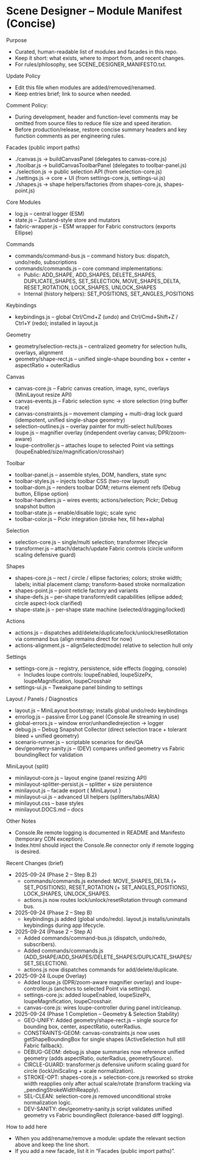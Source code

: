 # Scene Designer – Module Manifest (Concise)

Purpose
- Curated, human-readable list of modules and facades in this repo.
- Keep it short: what exists, where to import from, and recent changes.
- For rules/philosophy, see SCENE_DESIGNER_MANIFESTO.txt.

Update Policy
- Edit this file when modules are added/removed/renamed.
- Keep entries brief; link to source when needed.

Comment Policy:
- During development, header and function-level comments may be omitted from source files to reduce file size and speed iteration.
- Before production/release, restore concise summary headers and key function comments as per engineering rules.

Facades (public import paths)
- ./canvas.js → buildCanvasPanel (delegates to canvas-core.js)
- ./toolbar.js → buildCanvasToolbarPanel (delegates to toolbar-panel.js)
- ./selection.js → public selection API (from selection-core.js)
- ./settings.js → core + UI (from settings-core.js, settings-ui.js)
- ./shapes.js → shape helpers/factories (from shapes-core.js, shapes-point.js)

Core Modules
- log.js                      – central logger (ESM)
- state.js                    – Zustand-style store and mutators
- fabric-wrapper.js           – ESM wrapper for Fabric constructors (exports Ellipse)

Commands
- commands/command-bus.js     – command history bus: dispatch, undo/redo, subscriptions
- commands/commands.js        – core command implementations:
  - Public: ADD_SHAPE, ADD_SHAPES, DELETE_SHAPES, DUPLICATE_SHAPES, SET_SELECTION, MOVE_SHAPES_DELTA, RESET_ROTATION, LOCK_SHAPES, UNLOCK_SHAPES
  - Internal (history helpers): SET_POSITIONS, SET_ANGLES_POSITIONS

Keybindings
- keybindings.js              – global Ctrl/Cmd+Z (undo) and Ctrl/Cmd+Shift+Z / Ctrl+Y (redo); installed in layout.js

Geometry
- geometry/selection-rects.js – centralized geometry for selection hulls, overlays, alignment
- geometry/shape-rect.js      – unified single-shape bounding box + center + aspectRatio + outerRadius

Canvas
- canvas-core.js              – Fabric canvas creation, image, sync, overlays (MiniLayout resize API)
- canvas-events.js            – Fabric selection sync → store selection (ring buffer trace)
- canvas-constraints.js       – movement clamping + multi-drag lock guard (idempotent, unified single-shape geometry)
- selection-outlines.js       – overlay painter for multi-select hull/boxes
- loupe.js                    – magnifier overlay (independent overlay canvas; DPR/zoom-aware)
- loupe-controller.js         – attaches loupe to selected Point via settings (loupeEnabled/size/magnification/crosshair)

Toolbar
- toolbar-panel.js            – assemble styles, DOM, handlers, state sync
- toolbar-styles.js           – injects toolbar CSS (two-row layout)
- toolbar-dom.js              – renders toolbar DOM; returns element refs (Debug button, Ellipse option)
- toolbar-handlers.js         – wires events; actions/selection; Pickr; Debug snapshot button
- toolbar-state.js            – enable/disable logic; scale sync
- toolbar-color.js            – Pickr integration (stroke hex, fill hex+alpha)

Selection
- selection-core.js           – single/multi selection; transformer lifecycle
- transformer.js              – attach/detach/update Fabric controls (circle uniform scaling defensive guard)

Shapes
- shapes-core.js              – rect / circle / ellipse factories; colors; stroke width; labels; initial placement clamp; transform-based stroke normalization
- shapes-point.js             – point reticle factory and variants
- shape-defs.js               – per-shape transform/edit capabilities (ellipse added; circle aspect-lock clarified)
- shape-state.js              – per-shape state machine (selected/dragging/locked)

Actions
- actions.js                  – dispatches add/delete/duplicate/lock/unlock/resetRotation via command bus (align remains direct for now)
- actions-alignment.js        – alignSelected(mode) relative to selection hull only

Settings
- settings-core.js            – registry, persistence, side effects (logging, console)
  - Includes loupe controls: loupeEnabled, loupeSizePx, loupeMagnification, loupeCrosshair
- settings-ui.js              – Tweakpane panel binding to settings

Layout / Panels / Diagnostics
- layout.js                   – MiniLayout bootstrap; installs global undo/redo keybindings
- errorlog.js                 – passive Error Log panel (Console.Re streaming in use)
- global-errors.js            – window error/unhandledrejection → logger
- debug.js                    – Debug Snapshot Collector (direct selection trace + tolerant bleed + unified geometry)
- scenario-runner.js          – scriptable scenarios for dev/QA
- dev/geometry-sanity.js      – (DEV) compares unified geometry vs Fabric boundingRect for validation

MiniLayout (split)
- minilayout-core.js          – layout engine (panel resizing API)
- minilayout-splitter-persist.js – splitter + size persistence
- minilayout.js               – facade export { MiniLayout }
- minilayout-ui.js            – advanced UI helpers (splitters/tabs/ARIA)
- minilayout.css              – base styles
- minilayout.DOCS.md          – docs

Other Notes
- Console.Re remote logging is documented in README and Manifesto (temporary CDN exception).
- Index.html should inject the Console.Re connector only if remote logging is desired.

Recent Changes (brief)
- 2025-09-24 (Phase 2 – Step B.2)
  - commands/commands.js extended: MOVE_SHAPES_DELTA (+ SET_POSITIONS), RESET_ROTATION (+ SET_ANGLES_POSITIONS), LOCK_SHAPES, UNLOCK_SHAPES.
  - actions.js now routes lock/unlock/resetRotation through command bus.
- 2025-09-24 (Phase 2 – Step B)
  - keybindings.js added (global undo/redo). layout.js installs/uninstalls keybindings during app lifecycle.
- 2025-09-24 (Phase 2 – Step A)
  - Added commands/command-bus.js (dispatch, undo/redo, subscribers).
  - Added commands/commands.js (ADD_SHAPE/ADD_SHAPES/DELETE_SHAPES/DUPLICATE_SHAPES/SET_SELECTION).
  - actions.js now dispatches commands for add/delete/duplicate.
- 2025-09-24 (Loupe Overlay)
  - Added loupe.js (DPR/zoom-aware magnifier overlay) and loupe-controller.js (anchors to selected Point via settings).
  - settings-core.js: added loupeEnabled, loupeSizePx, loupeMagnification, loupeCrosshair.
  - canvas-core.js: wires loupe-controller during panel init/cleanup.
- 2025-09-24 (Phase 1 Completion – Geometry & Selection Stability)
  - GEO-UNIFY: Added geometry/shape-rect.js – single source for bounding box, center, aspectRatio, outerRadius.
  - CONSTRAINTS-GEOM: canvas-constraints.js now uses getShapeBoundingBox for single shapes (ActiveSelection hull still Fabric fallback).
  - DEBUG-GEOM: debug.js shape summaries now reference unified geometry (adds aspectRatio, outerRadius, geometrySource).
  - CIRCLE-GUARD: transformer.js defensive uniform scaling guard for circle (lockUniScaling + scale normalization).
  - STROKE-OPT: shapes-core.js + selection-core.js reworked so stroke width reapplies only after actual scale/rotate (transform tracking via _pendingStrokeWidthReapply).
  - SEL-CLEAN: selection-core.js removed unconditional stroke normalization logic.
  - DEV-SANITY: dev/geometry-sanity.js script validates unified geometry vs Fabric boundingRect (tolerance-based diff logging).

How to add here
- When you add/rename/remove a module: update the relevant section above and keep the line short.
- If you add a new facade, list it in “Facades (public import paths)”.

